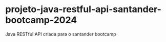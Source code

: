 # projeto-java-restful-api-santander-bootcamp-2024
Java RESTful API criada para o santander bootcamp
